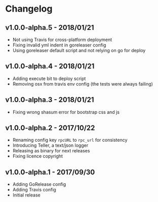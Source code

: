 # Changelog

## v1.0.0-alpha.5 - 2018/01/21

- Not using Travis for cross-platform deployment
- Fixing invalid yml indent in goreleaser config
- Using goreleaser default script and not relying on go for deploy

## v1.0.0-alpha.4 - 2018/01/21

- Adding execute bit to deploy script
- Removing osx from travis env config (the tests were always failing)

## v1.0.0-alpha.3 - 2018/01/21

- Fixing wrong shasum error for bootstrap css and js

## v1.0.0-alpha.2 - 2017/10/22

- Renaming config key `rpcURL` to `rpc_url` for consistency
- Introducing Teller, a text/json logger
- Releasing as binary for next releases
- Fixing licence copyright

## v1.0.0-alpha.1 - 2017/09/30

- Adding GoRelease config
- Adding Travis config
- Initial release
